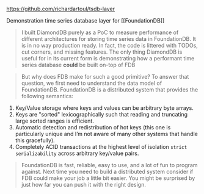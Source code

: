 https://github.com/richardartoul/tsdb-layer

Demonstration time series database layer for [[FoundationDB]]

> I built DiamondDB purely as a PoC to measure performance of different architectures for storing time series data in FoundationDB. It is in no way production ready. In fact, the code is littered with TODOs, cut corners, and missing features. The only thing DiamondDB is useful for in its current form is demonstrating how a performant time series database **could** be built on-top of FDB

> But why does FDB make for such a good primitive? To answer that question, we first need to understand the data model of FoundationDB. FoundationDB is a distributed system that provides the following semantics:

1.  Key/Value storage where keys and values can be arbitrary byte arrays.
2.  Keys are "sorted" lexicographically such that reading and truncating large sorted ranges is efficient.
3.  Automatic detection and redistribution of hot keys (this one is particularly unique and I’m not aware of many other systems that handle this gracefully).
4.  Completely ACID transactions at the highest level of isolation `strict serializability` across arbitrary key/value pairs.

> FoundationDB is fast, reliable, easy to use, and a lot of fun to program against. Next time you need to build a distributed system consider if FDB could make your job a little bit easier. You might be surprised by just how far you can push it with the right design.